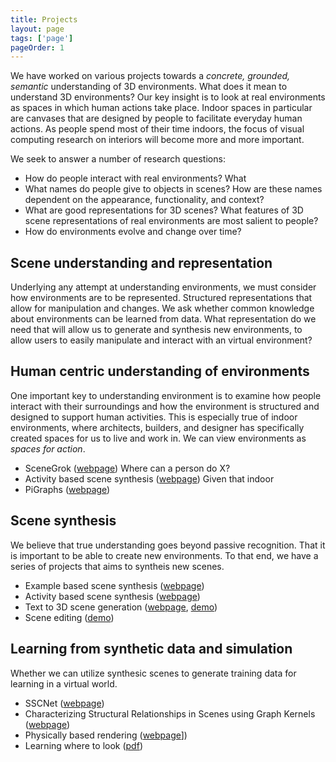 ```yaml
---
title: Projects
layout: page
tags: ['page']
pageOrder: 1
---
```


We have worked on various projects towards a <em>concrete, grounded, semantic</em> understanding of 3D environments.  What does it mean to understand 3D environments?  Our key insight is to look at real environments as spaces in which human actions take place.  Indoor spaces in particular are canvases that are designed by people to facilitate everyday human actions.  As people spend most of their time indoors, the focus of visual computing research on interiors will become more and more important.

We seek to answer a number of research questions:
- How do people interact with real environments?  What
- What names do people give to objects in scenes?  How are these names dependent on the appearance, functionality, and context?
- What are good representations for 3D scenes?  What features of 3D scene representations of real environments are most salient to people?
- How do environments evolve and change over time?

## Scene understanding and representation

Underlying any attempt at understanding environments, we must consider how environments are to be represented.  Structured representations that allow for manipulation and changes.  We ask whether common knowledge about environments can be learned from data.  What representation do we need that will allow us to generate and synthesis new environments, to allow users to easily manipulate and interact with an virtual environment? 

## Human centric understanding of environments

One important key to understanding environment is to examine how people interact with their surroundings and how the environment is structured and designed to support human activities.  This is especially true of indoor environments, where architects, builders, and designer has specifically created spaces for us to live and work in.  We can view environments as <em>spaces for action</em>.  
- SceneGrok ([webpage](http://graphics.stanford.edu/projects/scenegrok/))
  Where can a person do X?
- Activity based scene synthesis ([webpage](http://graphics.stanford.edu/projects/actsynth/))
  Given that indoor 
- PiGraphs ([webpage](http://graphics.stanford.edu/projects/pigraphs/))

## Scene synthesis
We believe that true understanding goes beyond passive recognition.  That it is important to be able to create new environments.  To that end, we have a series of projects that aims to syntheis new scenes.
- Example based scene synthesis ([webpage](http://graphics.stanford.edu/projects/scenesynth/))   
- Activity based scene synthesis ([webpage](http://graphics.stanford.edu/projects/actsynth/))
- Text to 3D scene generation ([webpage](https://nlp.stanford.edu/data/text2scene.shtml), [demo](https://dovahkiin.stanford.edu/fuzzybox/text2scene.html))
- Scene editing ([demo](https://dovahkiin.stanford.edu/fuzzybox/scene-suggest.html))

## Learning from synthetic data and simulation
Whether we can utilize synthesic scenes to generate training data for learning in a virtual world.
- SSCNet ([webpage](http://vision.princeton.edu/projects/2016/SSCNet/))
- Characterizing Structural Relationships in Scenes using Graph Kernels ([webpage](http://msavva.github.io/files/graphkernel.pdf))
- Physically based rendering ([webpage](http://robots.princeton.edu/projects/2016/PBRS/)])
- Learning where to look ([pdf](https://arxiv.org/abs/1704.02393))





